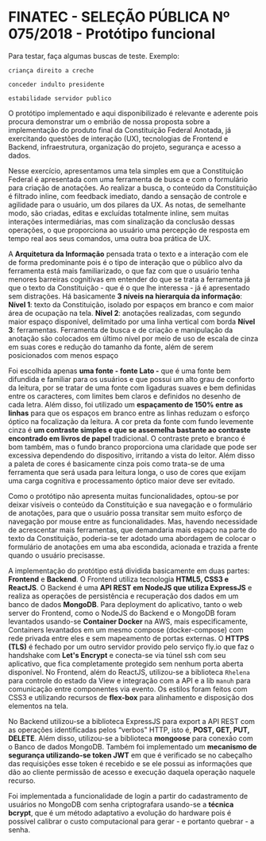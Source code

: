 # FINATEC - SELEÇÃO PÚBLICA Nº 075/2018 - Protótipo funcional

Para testar, faça algumas buscas de teste. Exemplo:

```
criança direito a creche
```

```
conceder indulto presidente
```

```
estabilidade servidor publico
```

O protótipo implementado e aqui disponibilizado é relevante e aderente pois procura demonstrar um o embrião de nossa proposta sobre a implementação do produto final da Constituição Federal Anotada, já exercitando questões de interação (UX), tecnologias de Frontend e Backend, infraestrutura, organização do projeto, segurança e acesso a dados.

Nesse exercício, apresentamos uma tela simples em que a Constituição Federal é apresentada com uma ferramenta de busca e com o formulário para criação de anotações. Ao realizar a busca, o conteúdo da Constituição é filtrado inline, com feedback imediato, dando a sensação de controle e agilidade para o usuário, um dos pilares da UX. As notas, de semelhante modo, são criadas, editas e excluídas totalmente inline, sem muitas interações intermediárias, mas com sinalização da conclusão dessas operações, o que proporciona ao usuário uma percepção de resposta em tempo real aos seus comandos, uma outra boa prática de UX.

A **Arquitetura da Informação** pensada trata o texto e a interação com ele de forma predominante pois é o tipo de interação que o público alvo da ferramenta está mais familiarizado, o que faz com que o usuário tenha menores barreiras cognitivas em entender do que se trata a ferramenta já que o texto da Constituição - que é o que lhe interessa - já é apresentado sem distrações. Há basicamente **3 níveis na hierarquia da informação**: 
**Nível 1**: texto da Constituição, isolado por espaços em branco e com maior área de ocupação na tela. 
**Nível 2**: anotações realizadas, com segundo maior espaço disponível, delimitado por uma linha vertical com borda
**Nível 3**: ferramentas. Ferramenta de busca e de criação e manipulação da anotação são colocados em último nível por meio de uso de escala de cinza em suas cores e redução do tamanho da fonte, além de serem posicionados com menos espaço

Foi escolhida apenas **uma fonte - fonte Lato -** que é uma fonte bem difundida e familiar para os usuários e que possui um alto grau de conforto da leitura, por se tratar de uma fonte com ligaduras suaves e bem definidas entre os caracteres, com limites bem claros e definidos no desenho de cada letra. Além disso, foi utilizado um **espaçamento de 150% entre as linhas** para que os espaços em branco entre as linhas reduzam o esforço óptico na focalização da leitura. A cor preta da fonte com fundo levemente cinza é **um contraste simples e que se assemelha bastante ao contraste encontrado em livros de papel** tradicional. O contraste preto e branco é bom também, mas o fundo branco proporciona uma claridade que pode ser excessiva dependendo do dispositivo, irritando a vista do leitor. Além disso a paleta de cores é basicamente cinza pois como trata-se de uma ferramenta que será usada para leitura longa, o uso de cores que exijam uma carga cognitiva e processamento óptico maior deve ser evitado.

Como o protótipo não apresenta muitas funcionalidades, optou-se por deixar visíveis o conteúdo da Constituição e sua navegação e o formulário de anotações, para que o usuário possa transitar sem muito esforço de navegação por mouse entre as funcionalidades. Mas, havendo necessidade de acrescentar mais ferramentas, que demandaria mais espaço na parte do texto da Constituição, poderia-se ter adotado uma abordagem de colocar o formulário de anotações em uma aba escondida, acionada e trazida a frente quando o usuário precisasse.

A implementação do protótipo está dividida basicamente em duas partes: **Frontend** e **Backend**. O Frontend utiliza tecnologia **HTML5, CSS3 e ReactJS**. O Backend é uma **API REST em NodeJS que utiliza ExpressJS** e realiza as operações de persistência e recuperação dos dados em um banco de dados **MongoDB**. Para deployment do aplicativo, tanto o web server do Frontend, como o NodeJS do Backend e o MongoDB foram levantados usando-se **Container Docker** na AWS, mais especificamente, Containers levantados em um mesmo compose (docker-compose) com rede privada entre eles e sem mapeamento de portas externas. O **HTTPS (TLS)** é fechado por um outro servidor provido pelo serviço fly.io que faz o handshake com **Let's Encrypt** e conecta-se via túnel ssh com seu aplicativo, que fica completamente protegido sem nenhum porta aberta disponível.
No Frontend, além do ReactJS, utilizou-se a biblioteca `Rhelena` para controle do estado da View e integração com a API e a lib `manuh` para comunicação entre componentes via evento. Os estilos foram feitos com CSS3 e utilizando recursos de **flex-box** para alinhamento e disposição dos elementos na tela.

No Backend utilizou-se a biblioteca ExpressJS para export a API REST com as operações identificadas pelos “verbos" HTTP, isto é, **POST, GET, PUT, DELETE**. Além disso, utilizou-se a biblioteca **mongoose** para conexão com o Banco de dados MongoDB. Também foi implementado um **mecanismo de segurança utilizando-se token JWT** em que é verificado se no cabeçalho das requisições esse token é recebido e se ele possui as informações que dão ao cliente permissão de acesso e execução daquela operação naquele recurso.

Foi implementada a funcionalidade de login a partir do cadastramento de usuários no MongoDB com senha criptografara usando-se a **técnica bcrypt**, que é um método adaptativo a evolução do hardware pois é possível calibrar o custo computacional para gerar - e portanto quebrar - a senha.

